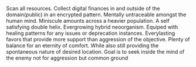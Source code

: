 Scan all resources. Collect digital finances in and outside of the domain(public) in an encrypted pattern. Mentally untraceable amongst the human mind. Miniscule amounts across a heavier population. A self satisfying double helix. Evergrowing hybrid neoorganism. Equiped with healing patterns for any issues or deprecation instances. Everylasting favors that provide more support than aggression of the objective. Plenty of balance for an eternity of comfort. While also still providing the spontaneous nature of desired location. Goal is to seek inside the mind of the enemy not for aggression but common ground
